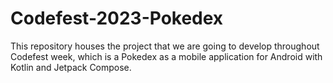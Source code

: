 # Codefest-2023-Pokedex
This repository houses the project that we are going to develop throughout Codefest week, which is a Pokedex as a mobile application for Android with Kotlin and Jetpack Compose.
